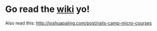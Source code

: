 # Go read the [wiki](https://github.com/puyo/microcourses/wiki) yo!

Also read this: http://joshuapaling.com/post/rails-camp-micro-courses
